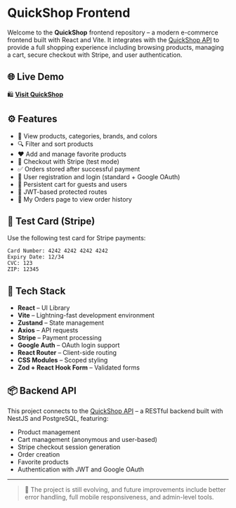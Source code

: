 # QuickShop Frontend

Welcome to the **QuickShop** frontend repository – a modern e-commerce frontend built with React and Vite. It integrates with the [QuickShop API](https://github.com/cezarszl/QuickShopAPI) to provide a full shopping experience including browsing products, managing a cart, secure checkout with Stripe, and user authentication.

## 🌐 Live Demo

🛍️ [**Visit QuickShop**](https://quickshop-frontend-vite.vercel.app/)

## ⚙️ Features

- 🛒 View products, categories, brands, and colors
- 🔍 Filter and sort products
- ❤️ Add and manage favorite products
- 🧾 Checkout with Stripe (test mode)
- ✅ Orders stored after successful payment
- 👤 User registration and login (standard + Google OAuth)
- 🧺 Persistent cart for guests and users
- 🔐 JWT-based protected routes
- 📄 My Orders page to view order history

## 🧪 Test Card (Stripe)

Use the following test card for Stripe payments:

```
Card Number: 4242 4242 4242 4242
Expiry Date: 12/34
CVC: 123
ZIP: 12345
```

## 🧰 Tech Stack

- **React** – UI Library  
- **Vite** – Lightning-fast development environment  
- **Zustand** – State management  
- **Axios** – API requests  
- **Stripe** – Payment processing  
- **Google Auth** – OAuth login support  
- **React Router** – Client-side routing  
- **CSS Modules** – Scoped styling  
- **Zod + React Hook Form** – Validated forms

## 📦 Backend API

This project connects to the [QuickShop API](https://github.com/cezarszl/QuickShopAPI) – a RESTful backend built with NestJS and PostgreSQL, featuring:

- Product management  
- Cart management (anonymous and user-based)  
- Stripe checkout session generation  
- Order creation  
- Favorite products  
- Authentication with JWT and Google OAuth

---

> 🚧 The project is still evolving, and future improvements include better error handling, full mobile responsiveness, and admin-level tools.
